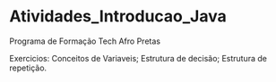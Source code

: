 # Atividades_Introducao_Java
Programa de Formação Tech Afro Pretas

Exercicios:
Conceitos de Variaveis;
Estrutura de decisão;
Estrutura de repetição.
